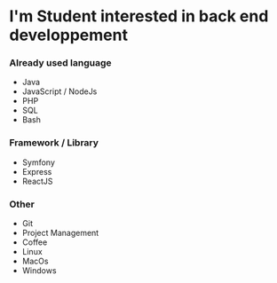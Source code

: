 # I'm Student interested in back end developpement

### Already used language
* Java
* JavaScript / NodeJs
* PHP
* SQL
* Bash

### Framework / Library
* Symfony
* Express
* ReactJS

### Other 
* Git
* Project Management
* Coffee
* Linux
* MacOs
* Windows
